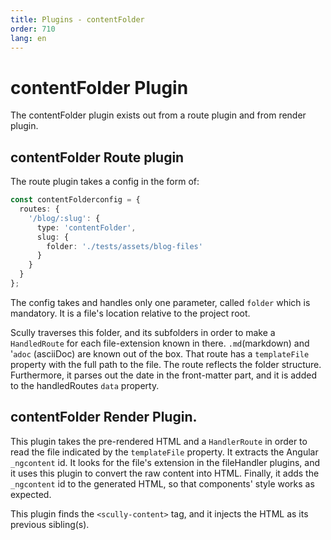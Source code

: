 ```yaml
---
title: Plugins - contentFolder
order: 710
lang: en
---
```


# contentFolder Plugin

The contentFolder plugin exists out from a route plugin and from render plugin.

## contentFolder Route plugin

The route plugin takes a config in the form of:

```typescript
const contentFolderconfig = {
  routes: {
    '/blog/:slug': {
      type: 'contentFolder',
      slug: {
        folder: './tests/assets/blog-files'
      }
    }
  }
};
```

The config takes and handles only one parameter, called `folder` which is mandatory. It is a file's location relative to the project root.

Scully traverses this folder, and its subfolders in order to make a `HandledRoute` for each file-extension known in there.
`.md`(markdown) and '`adoc` (asciiDoc) are known out of the box. That route has a `templateFile` property with the full path to the file. The route reflects the folder structure.
Furthermore, it parses out the date in the front-matter part, and it is added to the handledRoutes `data` property.

## contentFolder Render Plugin.

This plugin takes the pre-rendered HTML and a `HandlerRoute` in order to read the file indicated by the `templateFile` property.
It extracts the Angular `_ngcontent` id. It looks for the file's extension in the fileHandler plugins, and it uses this plugin to convert the raw content into HTML.
Finally, it adds the `_ngcontent` id to the generated HTML, so that components' style works as expected.

This plugin finds the `<scully-content>` tag, and it injects the HTML as its previous sibling(s).
